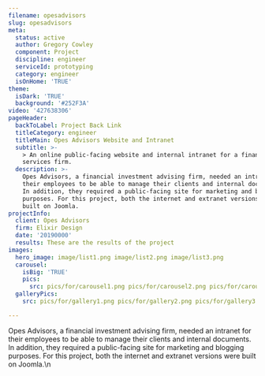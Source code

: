 ```yaml
---
filename: opesadvisors
slug: opesadvisors
meta:
  status: active
  author: Gregory Cowley
  component: Project
  discipline: engineer
  serviceId: prototyping
  category: engineer
  isOnHome: 'TRUE'
theme:
  isDark: 'TRUE'
  background: '#252F3A'
video: '427638306'
pageHeader:
  backToLabel: Project Back Link
  titleCategory: engineer
  titleMain: Opes Advisors Website and Intranet
  subtitle: >-
    > An online public-facing website and internal intranet for a financial
    services firm.
  description: >-
    Opes Advisors, a financial investment advising firm, needed an intranet for
    their employees to be able to manage their clients and internal documents.
    In addition, they required a public-facing site for marketing and blogging
    purposes. For this project, both the internet and extranet versions were
    built on Joomla.
projectInfo:
  client: Opes Advisors
  firm: Elixir Design
  date: '20190000'
  results: These are the results of the project
images:
  hero_image: image/list1.png image/list2.png image/list3.png
  carousel:
    isBig: 'TRUE'
    pics:
      src: pics/for/carousel1.png pics/for/carousel2.png pics/for/carousel3.png
  galleryPics:
    src: pics/for/gallery1.png pics/for/gallery2.png pics/for/gallery3.png

---
```

Opes Advisors, a financial investment advising firm, needed an intranet for their employees to be able to manage their clients and internal documents. In addition, they required a public-facing site for marketing and blogging purposes. For this project, both the internet and extranet versions were built on Joomla.\n
  